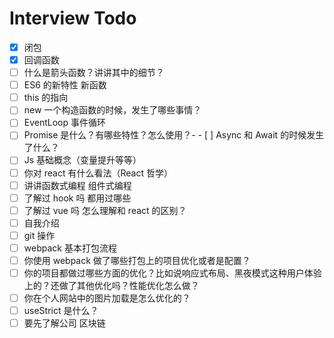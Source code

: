 # Interview Todo

- [x] 闭包
- [x] 回调函数
- [ ] 什么是箭头函数？讲讲其中的细节？
- [ ] ES6 的新特性 新函数
- [ ] this 的指向
- [ ] new 一个构造函数的时候，发生了哪些事情？
- [ ] EventLoop 事件循环
- [ ] Promise 是什么？有哪些特性？怎么使用？- - [ ] Async 和 Await 的时候发生了什么？
- [ ] Js 基础概念（变量提升等等）
- [ ] 你对 react 有什么看法（React 哲学）
- [ ] 讲讲函数式编程 组件式编程
- [ ] 了解过 hook 吗 都用过哪些
- [ ] 了解过 vue 吗 怎么理解和 react 的区别？
- [ ] 自我介绍
- [ ] git 操作
- [ ] webpack 基本打包流程
- [ ] 你使用 webpack 做了哪些打包上的项目优化或者是配置？
- [ ] 你的项目都做过哪些方面的优化？比如说响应式布局、黑夜模式这种用户体验上的？还做了其他优化吗？性能优化怎么做？
- [ ] 你在个人网站中的图片加载是怎么优化的？
- [ ] useStrict 是什么？
- [ ] 要先了解公司 区块链
